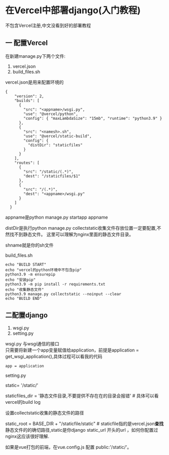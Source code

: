 # 在Vercel中部署django(入门教程)
不包含Vercel注册,中文没看到好的部署教程
## 一 配置Vercel
在新建manage.py下两个文件:
1. vercel.json
2. build_files.sh

vercel.json是用来配置环境的
```angular2html
{
    "version": 2,
    "builds": [
      {
        "src": "<appname>/wsgi.py",
        "use": "@vercel/python",
        "config": { "maxLambdaSize": "15mb", "runtime": "python3.9" }
      },
      {
        "src": "<namesh>.sh",
        "use": "@vercel/static-build",
        "config": {
          "distDir": "staticfiles"
        }
      }
    ],
    "routes": [
      {
        "src": "/static/(.*)",
        "dest": "/staticfiles/$1"
      },
      {
        "src": "/(.*)",
        "dest": "<appname>/wsgi.py"
      }
    ]
  }

```

appname是python manage.py startapp appname    

distDir是执行python manage.py collectstatic收集文件存放位置一定要配置,不然找不到静态文件。
这里可以理解为nginx里面的静态文件目录。

shname就是你的sh文件   

build_files.sh
```angular2html
echo "BUILD START"
echo "vercel的python环境中不包含pip"
python3.9 -m ensurepip
echo "安装pip"
python3.9 -m pip install -r requirements.txt
echo "收集静态文件"
python3.9 manage.py collectstatic --noinput --clear
echo "BUILD END"
```
## 二配置django
1. wsgi.py
2. setting.py

wsgi.py 与wsgi通信的接口      
只需要将新建一个app变量赋值给application，前提是application = get_wsgi_application(),具体过程可以看我的代码
```angular2html
app = application
```

setting.py     

static= '/static/'

staticfiles_dir = '静态文件目录,不要提供不存在在的目录会报错' # 具体可以看vercel的build log

设置collectstatic收集的静态文件的路径

static_root = BASE_DIR + "/staticfile/static"  # staticfile指的是vercel.json**查找**静态文件的的确切路径,static是你django static_url 开头的url
，如何你配置过nginx这应该很好理解.  

如果是vue打包的前端，在vue.config.js 配置 public:'/static/'。

